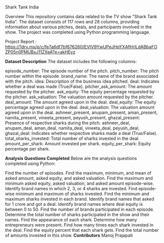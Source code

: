 Shark Tank India

Overview
This repository contains data related to the TV show "Shark Tank India". The dataset consists of 117 rows and 28 columns, providing information about various pitches, deals, and participants involved in the show. The project was completed using Python programming language.

Project Report : https://1drv.ms/p/c/fe7a6df7bf676260/EVtV9YwUPeJHpYXAfHrlLdABbaFOZP05n0PMUBxJ11ZXeA?e=akHEyz

**Dataset Description**
The dataset includes the following columns:

episode_number: The episode number of the pitch.
pitch_number: The pitch number within the episode.
brand_name: The name of the brand associated with the pitch.
idea: Description of the business idea pitched.
deal: Indicates whether a deal was made (True/False).
pitcher_ask_amount: The amount requested by the pitcher.
ask_equity: The equity percentage requested by the pitcher.
ask_valuation: The valuation amount requested by the pitcher.
deal_amount: The amount agreed upon in the deal.
deal_equity: The equity percentage agreed upon in the deal.
deal_valuation: The valuation amount agreed upon in the deal.
ashneer_present, anupam_present, aman_present, namita_present, vineeta_present, peyush_present, ghazal_present: Presence of respective sharks during the pitch.
ashneer_deal, anupam_deal, aman_deal, namita_deal, vineeta_deal, peyush_deal, ghazal_deal: Indicates whether respective sharks made a deal (True/False).
total_sharks_invested: Total number of sharks invested in the deal.
amount_per_shark: Amount invested per shark.
equity_per_shark: Equity percentage per shark.

**Analysis Questions Completed**
Below are the analysis questions completed using Python:

Find the number of episodes.
Find the maximum, minimum, and mean of asked amount, asked equity, and asked valuation.
Find the maximum and minimum asked equity, asked valuation, and asked amount episode-wise.
Identify brand names in which 2, 3, or 4 sharks are invested.
Find episode-wise minimum and maximum of sharks invested.
Find the minimum and maximum sharks invested in each brand.
Identify brand names that asked for 1 crore and got a deal.
Identify brand names where deal equity is between 0 to 50.
Find the number of brands participated in each episode.
Determine the total number of sharks participated in the show and their names.
Find the appearance of each shark.
Determine how many entrepreneurs were present.
Find how many times each shark invested in the deal.
Find the equity percent that each shark gets.
Find the total number of amounts invested in this show.
**Contributors**
Manoj Prajapati
